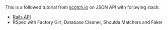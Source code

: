 This is a followed tutorial from [scotch.io](https://scotch.io/tutorials/build-a-restful-json-api-with-rails-5-part-one) on JSON API with following stack:

* [Rails API](http://edgeguides.rubyonrails.org/api_app.html)
* RSpec with Factory Girl, Database Cleaner, Shoulda Matchers and Faker
